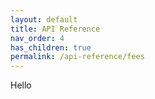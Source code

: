 ```yaml
---
layout: default
title: API Reference
nav_order: 4
has_children: true
permalink: /api-reference/fees
---
```


Hello